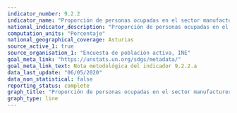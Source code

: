 ```yaml
---
indicator_number: 9.2.2
indicator_name: "Proporción de personas ocupadas en el sector manufacturero"
national_indicator_description: "Proporción de personas ocupadas en el sector manufacturero"
computation_units: "Porcentaje"
national_geographical_coverage: Asturias
source_active_1: true
source_organisation_1: "Encuesta de población activa, INE"
goal_meta_link: "https://unstats.un.org/sdgs/metadata/"
goal_meta_link_text: Nota metodológica del indicador 9.2.2.a
data_last_update: "06/05/2020"
data_non_statistical: false
reporting_status: complete
graph_title: "Proporción de personas ocupadas en el sector manufacturero"
graph_type: line
---
```

